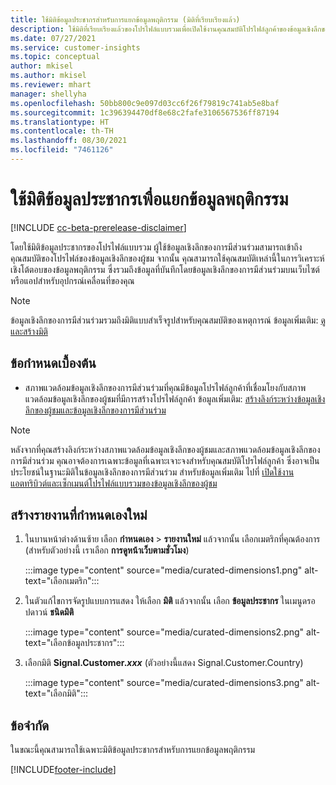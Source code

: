 ```yaml
---
title: ใช้มิติข้อมูลประชากรสำหรับการแยกข้อมูลพฤติกรรม (มิติที่เรียบเรียงแล้ว)
description: ใช้มิติที่เรียบเรียงแล้วของโปรไฟล์แบบรวมเพื่อเปิดใช้งานคุณสมบัติโปรไฟล์ลูกค้าของข้อมูลเชิงลึกของผู้ชม
ms.date: 07/27/2021
ms.service: customer-insights
ms.topic: conceptual
author: mkisel
ms.author: mkisel
ms.reviewer: mhart
manager: shellyha
ms.openlocfilehash: 50bb800c9e097d03cc6f26f79819c741ab5e8baf
ms.sourcegitcommit: 1c396394470df8e68c2fafe3106567536ff87194
ms.translationtype: HT
ms.contentlocale: th-TH
ms.lasthandoff: 08/30/2021
ms.locfileid: "7461126"
---
```

# <a name="use-demographic-dimensions-for-splitting-behavioral-data"></a>ใช้มิติข้อมูลประชากรเพื่อแยกข้อมูลพฤติกรรม

[!INCLUDE [cc-beta-prerelease-disclaimer](includes/cc-beta-prerelease-disclaimer.md)]

โดยใช้มิติข้อมูลประชากรของโปรไฟล์แบบรวม ผู้ใช้ข้อมูลเชิงลึกของการมีส่วนร่วมสามารถเข้าถึงคุณสมบัติของโปรไฟล์ของข้อมูลเชิงลึกของผู้ชม จากนั้น คุณสามารถใช้คุณสมบัติเหล่านี้ในการวิเคราะห์เชิงโต้ตอบของข้อมูลพฤติกรรม ซึ่งรวมถึงข้อมูลที่บันทึกโดยข้อมูลเชิงลึกของการมีส่วนร่วมบนเว็บไซต์หรือแอปสำหรับอุปกรณ์เคลื่อนที่ของคุณ

>[!NOTE]
> ข้อมูลเชิงลึกของการมีส่วนร่วมรวมถึงมิติแบบสำเร็จรูปสำหรับคุณสมบัติของเหตุการณ์ ข้อมูลเพิ่มเติม: [ดูและสร้างมิติ](dimensions.md)

## <a name="prerequisite"></a>ข้อกำหนดเบื้องต้น

- สภาพแวดล้อมข้อมูลเชิงลึกของการมีส่วนร่วมที่คุณมีข้อมูลโปรไฟล์ลูกค้าที่เชื่อมโยงกับสภาพแวดล้อมข้อมูลเชิงลึกของผู้ชมที่มีการสร้างโปรไฟล์ลูกค้า ข้อมูลเพิ่มเติม: [สร้างลิงก์ระหว่างข้อมูลเชิงลึกของผู้ชมและข้อมูลเชิงลึกของการมีส่วนร่วม](integrate-audience-insights-engagement-insights.md)

> [!NOTE]
> หลังจากที่คุณสร้างลิงก์ระหว่างสภาพแวดล้อมข้อมูลเชิงลึกของผู้ชมและสภาพแวดล้อมข้อมูลเชิงลึกของการมีส่วนร่วม คุณอาจต้องการเฉพาะข้อมูลที่เฉพาะเจาะจงสำหรับคุณสมบัติโปรไฟล์ลูกค้า ซึ่งอาจเป็นประโยชน์ในฐานะมิติในข้อมูลเชิงลึกของการมีส่วนร่วม สำหรับข้อมูลเพิ่มเติม ไปที่ [เปิดใช้งานแอตทริบิวต์และเซ็กเมนต์โปรไฟล์แบบรวมของข้อมูลเชิงลึกของผู้ชม](integrate-audience-insights-engagement-insights.md#enable-audience-insights-unified-profiles-attributes-and-segments)<!--note from editor: Suggested. -->

## <a name="create-a-new-custom-report"></a>สร้างรายงานที่กำหนดเองใหม่

1. ในบานหน้าต่างด้านซ้าย เลือก **กำหนดเอง** > **รายงานใหม่** แล้วจากนั้น เลือกเมตริกที่คุณต้องการ (สำหรับตัวอย่างนี้ เราเลือก **การดูหน้าเว็บตามชั่วโมง**)

    :::image type="content" source="media/curated-dimensions1.png" alt-text="เลือกเมตริก":::

2. ในตัวแก้ไขการจัดรูปแบบการแสดง ให้เลือก **มิติ** แล้วจากนั้น เลือก **ข้อมูลประชากร** ในเมนูดรอปดาวน์ **ชนิดมิติ**

    :::image type="content" source="media/curated-dimensions2.png" alt-text="เลือกข้อมูลประชากร":::

3. เลือกมิติ **Signal.Customer.*xxx*** (ตัวอย่างนี้แสดง Signal.Customer.Country)

    :::image type="content" source="media/curated-dimensions3.png" alt-text="เลือกมิติ":::
  
## <a name="limitations"></a>ข้อจำกัด

ในขณะนี้คุณสามารถใช้เฉพาะมิติข้อมูลประชากรสำหรับการแยกข้อมูลพฤติกรรม


[!INCLUDE[footer-include](../includes/footer-banner.md)]
